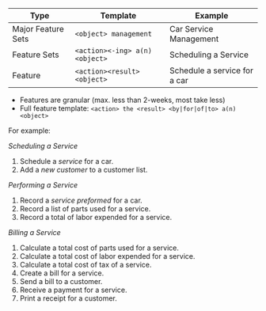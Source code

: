 | Type               | Template                       | Example                       |
| ---                | ---                            | ---                           |
| Major Feature Sets | `<object> management`          | Car Service Management        |
| Feature Sets       | `<action><-ing> a(n) <object>` | Scheduling a Service          |
| Feature            | `<action><result><object>`     | Schedule a service for a car  |

* Features are granular (max. less than 2-weeks, most take less)
* Full feature template: `<action> the <result> <by|for|of|to> a(n) <object>`

For example:

*Scheduling a Service*
1. Schedule a _service_ for a car.
1. Add a _new customer_ to a customer list.

*Performing a Service*
1. Record a _service preformed_ for a car.
1. Record a list of parts used for a service.
1. Record a total of labor expended for a service.

*Billing a Service*
1. Calculate a total cost of parts used for a service.
1. Calculate a total cost of labor expended for a service.
1. Calculate a total cost of tax of a service.
1. Create a bill for a service.
1. Send a bill to a customer.
1. Receive a payment for a service.
1. Print a receipt for a customer.